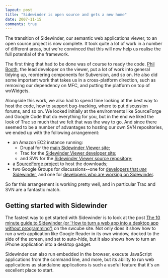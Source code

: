 ```yaml
---
layout: post
title: "Sidewinder is open source and gets a new home"
date: 2007-11-15
comments: true
---
```

The transition of Sidewinder, our semantic web applications viewer, to an open
source project is now complete. It took quite a lot of work in a number of
different areas, but we're convinced that this will now help us realise the
full potential of the framework.

<!-- more -->

  
The first thing that had to be done was of course to ready the code. [Phil
Booth](http://www.ohloh.net/accounts/10639), the lead developer on the viewer,
put a lot of work into general tidying up, reordering components for
Subversion, and so on. He also did some important work that takes us in a
cross-platform direction, such as removing our dependency on MFC, and putting
the platform on top of wxWidgets.

  
Alongside this work, we also had to spend time looking at the best way to host
the code, how to support bug-tracking, where to put discussion forums, and so
on. We looked initially at the environments like SourceForge and Google Code
that do everything for you, but in the end we liked the look of Trac so much
that we felt that was the way to go. And since there seemed to be a number of
advantages to hosting our own SVN repositories, we ended up with the following
arrangement:

  * an Amazon EC2 instance running:
    * Drupal for the [main Sidewinder Viewer site](http://www.swcube.com/);
    * Trac for the [Sidewinder Viewer developer site](http://sw.swcube.com/);
    * and SVN for the [Sidewinder Viewer source repository](http://sw.swcube.com/svn/);
  * a [SourceForge project](http://sourceforge.net/projects/sidewinder/) to host the downloads;
  * two Google Groups for discussions--one for [developers that _use_ Sidewinder](http://groups.google.com/group/sidewinder-users/topics), and one for [developers who are working on Sidewinder](http://groups.google.com/group/sidewinder-dev/topics).
  
So far this arrangement is working pretty well, and in particular Trac and SVN
are a fantastic match.

  

## Getting started with Sidewinder

The fastest way to get started with Sidewinder is to look at the post [The 10
minute guide to Sidewinder (or 'How to turn a web app into a desktop app
without programming')](http://www.swcube.com/swviewer/intro) on the swcube
site. Not only does it show how to run a web application like Google Reader in
its own window, docked to the side of the screen, and set to auto-hide, but it
also shows how to turn an iPhone application into a desktop gadget.

  
Sidewinder can also run embedded in the browser, execute JavaScript
applications from the command line, and more, but its ability to run web
applications as standalone applications is such a useful feature that it's an
excellent place to start.

